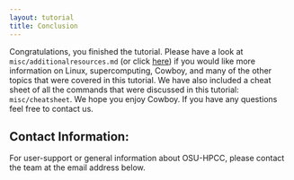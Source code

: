 ```yaml
---
layout: tutorial
title: Conclusion
---
```




Congratulations, you finished the tutorial. Please have a look at `misc/additionalresources.md` (or click [here][additional]) if you would like more information on Linux, supercomputing, Cowboy, and many of the other topics that were covered in this tutorial. We have also included a cheat sheet of all the commands that were discussed in this tutorial: `misc/cheatsheet`. We hope you enjoy Cowboy. If you have any questions feel free to contact us.

[additional]: https://hpcc.okstate.edu/content/hpc-education-resources

Contact Information:
--------------------

For user-support or general information about OSU-HPCC, please contact the team at the email address below.
